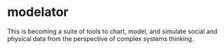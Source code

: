 # modelator
This is becoming a suite of tools to chart, model, and simulate social and physical data from the perspective of complex systems thinking. 

